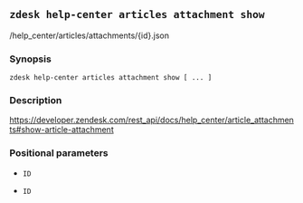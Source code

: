 ## `zdesk help-center articles attachment show`

/help_center/articles/attachments/{id}.json

### Synopsis

    zdesk help-center articles attachment show [ ... ]

### Description

https://developer.zendesk.com/rest_api/docs/help_center/article_attachments#show-article-attachment

### Positional parameters

* `ID`

* `ID`

